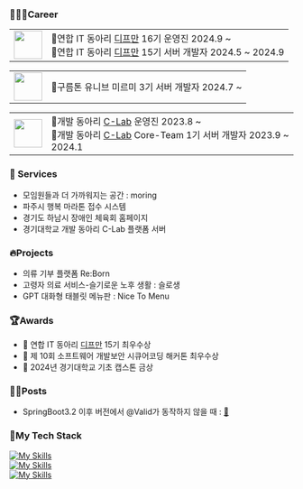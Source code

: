 <div>

### 👨🏻‍💻Career
<table border="0">
  <tr>
    <td><img src="https://github.com/user-attachments/assets/0238fd66-f23e-44e0-b731-57ea3c9a5480" width="50"></td>
    <td>
      📍<span>연합 IT 동아리 <a href="https://github.com/depromeet">디프만</a> 16기 운영진 2024.9 ~ </span><br>
      📍<span>연합 IT 동아리 <a href="https://github.com/depromeet">디프만</a> 15기 서버 개발자 2024.5 ~ 2024.9 </span>
    </td>
  </tr>
</table>

<table border="0">
  <tr>
    <td><img width="50" src="https://github.com/user-attachments/assets/63d107f7-8713-4489-8918-45338952de60"></td>
    <td>
      📍<span>구름톤 유니브 미르미 3기 서버 개발자 2024.7 ~ </span>
    </td>
  </tr>
</table>

<table border="0">
  <tr>
    <td><img width="50" src="https://github.com/user-attachments/assets/e80f7120-2fbe-4cdd-bc4a-4e107e53d0f1"></td>
    <td>
      📍<span>개발 동아리 <a href="https://github.com/KGU-C-Lab">C-Lab</a> 운영진 2023.8 ~ </span><br>
      📍<span>개발 동아리 <a href="https://github.com/KGU-C-Lab">C-Lab</a> Core-Team 1기 서버 개발자 2023.9 ~ 2024.1 </span><br>
    </td>
  </tr>
</table>


### 📲 Services 
- 모임원들과 더 가까워지는 공간 : moring
- 파주시 행복 마라톤 접수 시스템
- 경기도 하남시 장애인 체육회 홈페이지
- 경기대학교 개발 동아리 C-Lab 플랫폼 서버
  

### 🔥Projects
- 의류 기부 플랫폼 Re:Born
- 고령자 의료 서비스-슬기로운 노후 생활 : 슬로생
- GPT 대화형 태블릿 메뉴판 : Nice To Menu
  

### 🏆Awards
- 🏅 연합 IT 동아리 <a href="https://github.com/depromeet">디프만</a> 15기 최우수상
- 🏅 제 10회 소프트웨어 개발보안 시큐어코딩 해커톤 최우수상
- 🏅 2024년 경기대학교 기초 캡스톤 금상
  

### ✍🏻Posts
- SpringBoot3.2 이후 버전에서 @Valid가 동작하지 않을 때 : <a href="https://medium.com/@ummdev03/springboot3-2-이후-버전에서-valid가-동작하지-않을-때-86969320cc0f">🔗</a>



### 🔨My Tech Stack
[![My Skills](https://skillicons.dev/icons?i=java,spring,mysql,postgres,redis&theme=dark)](https://skillicons.dev) <br>
[![My Skills](https://skillicons.dev/icons?i=docker,githubactions,aws,nginx&theme=dark)](https://skillicons.dev) <br>
[![My Skills](https://skillicons.dev/icons?i=react,tailwind,vite&theme=dark)](https://skillicons.dev)
</div>



